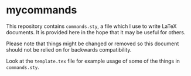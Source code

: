 # mycommands
This repository contains `commands.sty`, a file which I use to write LaTeX documents. It is provided here in the hope that it may be useful for others.

Please note that things might be changed or removed so this document should not be relied on for backwards compatibility.

Look at the `template.tex` file for example usage of some of the things in `commands.sty`.
